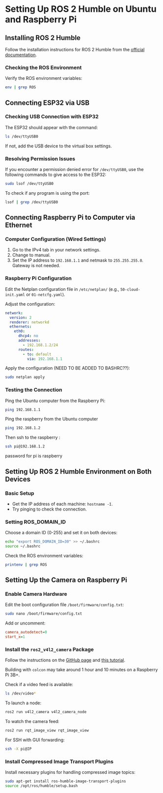 
# Setting Up ROS 2 Humble on Ubuntu and Raspberry Pi

## Installing ROS 2 Humble

Follow the installation instructions for ROS 2 Humble from the [official documentation](https://docs.ros.org/en/humble/Installation.html).

### Checking the ROS Environment

Verify the ROS environment variables:

```bash
env | grep ROS
```

## Connecting ESP32 via USB

### Checking USB Connection with ESP32

The ESP32 should appear with the command:

```bash
ls /dev/ttyUSB0
```

If not, add the USB device to the virtual box settings.

### Resolving Permission Issues

If you encounter a permission denied error for `/dev/ttyUSB0`, use the following commands to give access to the ESP32:

```bash
sudo lsof /dev/ttyUSB0
```

To check if any program is using the port:

```bash
lsof | grep /dev/ttyUSB0
```

## Connecting Raspberry Pi to Computer via Ethernet

### Computer Configuration (Wired Settings)

1. Go to the IPv4 tab in your network settings.
2. Change to manual.
3. Set the IP address to `192.168.1.1` and netmask to `255.255.255.0`. Gateway is not needed.

### Raspberry Pi Configuration

Edit the Netplan configuration file in `/etc/netplan/` (e.g., `50-cloud-init.yaml` or `01-netcfg.yaml`).

Adjust the configuration:

```yaml
network:
  version: 2
  renderer: networkd
  ethernets:
    eth0:
      dhcp4: no
      addresses:
        - 192.168.1.2/24
      routes:
        - to: default
          via: 192.168.1.1
```

Apply the configuration (NEED TO BE ADDED TO BASHRC??):

```bash
sudo netplan apply
```

### Testing the Connection

Ping the Ubuntu computer from the Raspberry Pi:

```bash
ping 192.168.1.1
```

Ping the raspberry from the Ubuntu computer 

```bash
ping 192.168.1.2
```

Then ssh to the raspberry :
```bash
ssh pi@192.168.1.2
```
password for pi is raspberry

## Setting Up ROS 2 Humble Environment on Both Devices

### Basic Setup

- Get the IP address of each machine: `hostname -I`.
- Try pinging to check the connection.

### Setting ROS_DOMAIN_ID

Choose a domain ID (0-255) and set it on both devices:

```bash
echo "export ROS_DOMAIN_ID=30" >> ~/.bashrc
source ~/.bashrc
```

Check the ROS environment variables:

```bash
printenv | grep ROS
```

## Setting Up the Camera on Raspberry Pi

### Enable Camera Hardware

Edit the boot configuration file `/boot/firmware/config.txt`:

```bash
sudo nano /boot/firmware/config.txt
```

Add or uncomment:

```ini
camera_autodetect=0
start_x=1
```

### Install the `ros2_v4l2_camera` Package

Follow the instructions on the [GitHub page](https://github.com/tier4/ros2_v4l2_camera) and [this tutorial](https://medium.com/swlh/raspberry-pi-ros-2-camera-eef8f8b94304).

Building with `colcon` may take around 1 hour and 10 minutes on a Raspberry Pi 3B+.

Check if a video feed is available:

```bash
ls /dev/video*
```

To launch a node:

```bash
ros2 run v4l2_camera v4l2_camera_node
```

To watch the camera feed:

```bash
ros2 run rqt_image_view rqt_image_view
```

For SSH with GUI forwarding:

```bash
ssh -X pi@IP
```

### Install Compressed Image Transport Plugins

Install necessary plugins for handling compressed image topics:

```bash
sudo apt-get install ros-humble-image-transport-plugins
source /opt/ros/humble/setup.bash
```
